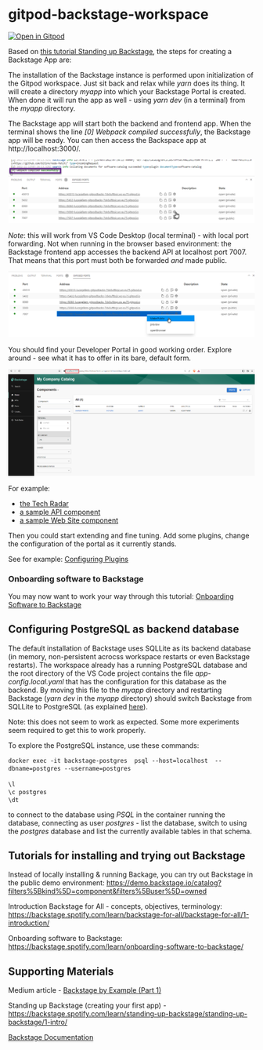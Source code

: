 # gitpod-backstage-workspace

[![Open in Gitpod](https://gitpod.io/button/open-in-gitpod.svg)](https://gitpod.io/#https://github.com/lucasjellema/gitpod-backstage-workspace)

Based on [this tutorial Standing up Backstage](https://backstage.spotify.com/learn/standing-up-backstage/standing-up-backstage/1-intro/), the steps for creating a Backstage App are:

The installation of the Backstage instance is performed upon initialization of the Gitpod workspace. Just sit back and relax while *yarn* does its thing. It will create a directory *myapp* into which your Backstage Portal is created. When done it will run the app as well - using *yarn dev* (in a terminal) from the *myapp* directory.

The Backstage app will start both the backend and frontend app. When the terminal shows the line *[0] Webpack compiled successfully*, the Backstage app will be ready. You can then access the Backspace app at http://localhost:3000/.  

![](images/openapp.png)  

_Note_: this will work from VS Code Desktop (local terminal) - with local port forwarding. Not when running in the browser based environment: the Backstage frontend app accesses the backend API at localhost port 7007. That means that this port must both be forwarded *and* made public. 

![](images/makeportpublic.png)  

You should find your Developer Portal in good working order. Explore around - see what it has to offer in its bare, default form. 

![](images/running-app.png)  

For example:
* [the Tech Radar](http://localhost:3000/tech-radar) 
* [a sample API component](http://localhost:3000/catalog/default/api/example-grpc-api)
* [a sample Web Site component](http://localhost:3000/catalog/default/component/example-website)

Then you could start extending and fine tuning. Add some plugins, change the configuration of the portal as it currently stands.

See for example: [Configuring Plugins](https://backstage.io/docs/getting-started/configure-app-with-plugins)

### Onboarding software to Backstage

You may now want to work your way through this tutorial: [Onboarding Software to Backstage](https://backstage.spotify.com/learn/onboarding-software-to-backstage/)

## Configuring PostgreSQL as backend database

The default installation of Backstage uses SQLLite as its backend database (in memory, non-persistent acrocss workspace restarts or even Backstage restarts). The workspace already has a running PostgreSQL database and the root directory of the VS Code project contains the file *app-config.local.yaml* that has the configuration for this database as the backend. By moving this file to the *myapp* directory and restarting Backstage (*yarn dev* in the *myapp* directory) should switch Backstage from SQLLite to PostgreSQL (as explained [here](https://backstage.io/docs/getting-started/configuration)). 

Note: this does not seem to work as expected. Some more experiments seem required to get this to work properly.

To explore the PostgreSQL instance, use these commands:

```
docker exec -it backstage-postgres  psql --host=localhost  --dbname=postgres --username=postgres

\l
\c postgres
\dt
```

to connect to the database using *PSQL* in the container running the database, connecting as user *postgres* - list the database, switch to using the *postgres* database and list the currently available tables in that schema.


## Tutorials for installing and trying out Backstage

Instead of locally installing & running Backage, you can try out Backstage in the public demo environment: https://demo.backstage.io/catalog?filters%5Bkind%5D=component&filters%5Buser%5D=owned 

Introduction Backstage for All - concepts, objectives, terminology: 
https://backstage.spotify.com/learn/backstage-for-all/backstage-for-all/1-introduction/

Onboarding software to Backstage: https://backstage.spotify.com/learn/onboarding-software-to-backstage/

## Supporting Materials

Medium article - [Backstage by Example (Part 1)](https://john-tucker.medium.com/backstage-by-example-part-1-a18e74849240)

Standing up Backstage (creating your first app) - https://backstage.spotify.com/learn/standing-up-backstage/standing-up-backstage/1-intro/

[Backstage Documentation](https://backstage.io/docs/overview/what-is-backstage)

